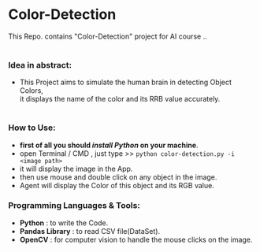# Color-Detection

This Repo. contains "Color-Detection" project for AI course ..
<br><br>


### Idea in abstract:

- This Project aims to simulate the human brain in detecting Object Colors,<br>
  it displays the name of the color and its RRB value accurately.
 <br><br>
 
 
### How to Use:
 
 - **first of all you should *install Python* on your machine**.
 - open Terminal / CMD , just type >> `python color-detection.py -i <image path>`
 - it will display the image in the App.
 - then use mouse and double click on any object in the image.
 - Agent will display the Color of this object and its RGB value.


### Programming Languages & Tools:
- **Python** : to write the Code.
- **Pandas Library** : to read CSV file(DataSet).
- **OpenCV** : for computer vision to handle the mouse clicks on the image.
